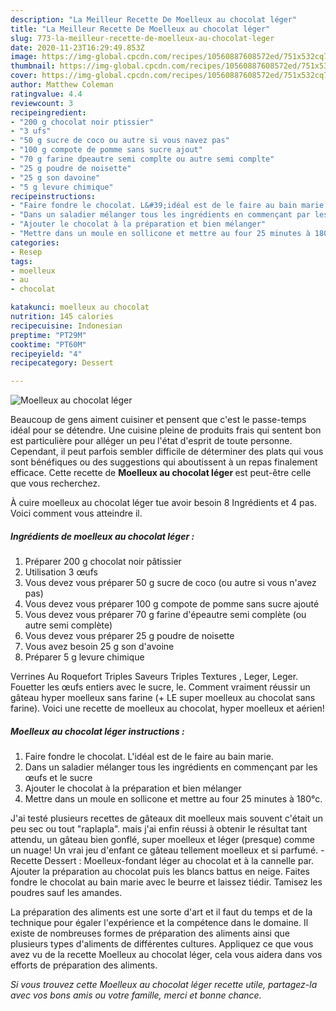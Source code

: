 ```yaml
---
description: "La Meilleur Recette De Moelleux au chocolat léger"
title: "La Meilleur Recette De Moelleux au chocolat léger"
slug: 773-la-meilleur-recette-de-moelleux-au-chocolat-leger
date: 2020-11-23T16:29:49.853Z
image: https://img-global.cpcdn.com/recipes/10560887608572ed/751x532cq70/moelleux-au-chocolat-leger-photo-principale-de-la-recette.jpg
thumbnail: https://img-global.cpcdn.com/recipes/10560887608572ed/751x532cq70/moelleux-au-chocolat-leger-photo-principale-de-la-recette.jpg
cover: https://img-global.cpcdn.com/recipes/10560887608572ed/751x532cq70/moelleux-au-chocolat-leger-photo-principale-de-la-recette.jpg
author: Matthew Coleman
ratingvalue: 4.4
reviewcount: 3
recipeingredient:
- "200 g chocolat noir ptissier"
- "3 ufs"
- "50 g sucre de coco ou autre si vous navez pas"
- "100 g compote de pomme sans sucre ajout"
- "70 g farine dpeautre semi complte ou autre semi complte"
- "25 g poudre de noisette"
- "25 g son davoine"
- "5 g levure chimique"
recipeinstructions:
- "Faire fondre le chocolat. L&#39;idéal est de le faire au bain marie."
- "Dans un saladier mélanger tous les ingrédients en commençant par les œufs et le sucre"
- "Ajouter le chocolat à la préparation et bien mélanger"
- "Mettre dans un moule en sollicone et mettre au four 25 minutes à 180°c."
categories:
- Resep
tags:
- moelleux
- au
- chocolat

katakunci: moelleux au chocolat 
nutrition: 145 calories
recipecuisine: Indonesian
preptime: "PT29M"
cooktime: "PT60M"
recipeyield: "4"
recipecategory: Dessert

---
```



![Moelleux au chocolat léger](https://img-global.cpcdn.com/recipes/10560887608572ed/751x532cq70/moelleux-au-chocolat-leger-photo-principale-de-la-recette.jpg)

Beaucoup de gens aiment cuisiner et pensent que c'est le passe-temps idéal pour se détendre. Une cuisine pleine de produits frais qui sentent bon est particulière pour alléger un peu l'état d'esprit de toute personne. Cependant, il peut parfois sembler difficile de déterminer des plats qui vous sont bénéfiques ou des suggestions qui aboutissent à un repas finalement efficace. Cette recette de <strong> Moelleux au chocolat léger </strong> est peut-être celle que vous recherchez.

<!--inarticleads1-->

À cuire moelleux au chocolat léger tue avoir besoin 8 Ingrédients et 4 pas. Voici comment vous atteindre il.

##### Ingrédients de moelleux au chocolat léger :

1. Préparer 200 g chocolat noir pâtissier
1. Utilisation 3 œufs
1. Vous devez vous préparer 50 g sucre de coco (ou autre si vous n&#39;avez pas)
1. Vous devez vous préparer 100 g compote de pomme sans sucre ajouté
1. Vous devez vous préparer 70 g farine d&#39;épeautre semi complète (ou autre semi complète)
1. Vous devez vous préparer 25 g poudre de noisette
1. Vous avez besoin 25 g son d&#39;avoine
1. Préparer 5 g levure chimique


Verrines Au Roquefort Triples Saveurs Triples Textures , Leger, Leger. Fouetter les œufs entiers avec le sucre, le. Comment vraiment réussir un gâteau hyper moelleux sans farine (+ LE super moelleux au chocolat sans farine). Voici une recette de moelleux au chocolat, hyper moelleux et aérien! 

<!--inarticleads2-->

##### Moelleux au chocolat léger instructions :

1. Faire fondre le chocolat. L&#39;idéal est de le faire au bain marie.
1. Dans un saladier mélanger tous les ingrédients en commençant par les œufs et le sucre
1. Ajouter le chocolat à la préparation et bien mélanger
1. Mettre dans un moule en sollicone et mettre au four 25 minutes à 180°c.


J&#39;ai testé plusieurs recettes de gâteaux dit moelleux mais souvent c&#39;était un peu sec ou tout &#34;raplapla&#34;. mais j&#39;ai enfin réussi à obtenir le résultat tant attendu, un gâteau bien gonflé, super moelleux et léger (presque) comme un nuage! Un vrai jeu d&#39;enfant ce gâteau tellement moelleux et si parfumé. - Recette Dessert : Moelleux-fondant léger au chocolat et à la cannelle par. Ajouter la préparation au chocolat puis les blancs battus en neige. Faites fondre le chocolat au bain marie avec le beurre et laissez tiédir. Tamisez les poudres sauf les amandes. 

<!--inarticleads1-->

<p>
La préparation des aliments est une sorte d'art et il faut du temps et de la technique pour égaler l'expérience et la compétence dans le domaine. Il existe de nombreuses formes de préparation des aliments ainsi que plusieurs types d'aliments de différentes cultures. Appliquez ce que vous avez vu de la recette Moelleux au chocolat léger, cela vous aidera dans vos efforts de préparation des aliments.
</p>

<p>
<i>Si vous trouvez cette Moelleux au chocolat léger recette utile, partagez-la avec vos bons amis ou votre famille, merci et bonne chance.</i>
</p>
